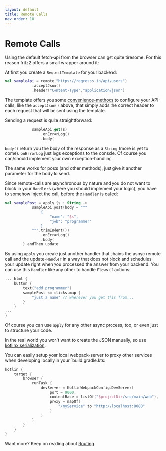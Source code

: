 ```yaml
---
layout: default
title: Remote Calls
nav_order: 10
---
```

# Remote Calls

Using the default fetch-api from the browser can get quite tiresome. For this reason fritz2 offers a small wrapper around it:

At first you create a `RequestTemplate` for your backend:
```kotlin
val sampleApi = remote("https://reqresss.in/api/users")
            .acceptJson()
            .header("Content-Type","application/json")
```
The template offers you some [convenience-methods](https://jwstegemann.github.io/fritz2/dokka/fritz2/io.fritz2.remote/-request-template/) to configure your API-calls, like the `acceptJson()` above, that simply adds the correct header to each request that will be sent using the template.

Sending a request is quite straightforward:
```kotlin
            sampleApi.get(s)
                .onErrorLog()
                .body()
```
`body()` return you the body of the response as a `String` (more is yet to come). `onErrorLog` just logs exceptions to the console. Of course you can/should implement your own exception-handling. 

The same works for posts (and other methods), just give it another parameter for the body to send.

Since remote-calls are asynchronous by nature and you do not want to block in your `Handler`s (where you should implement your logic), you have to somehow inject the call, before the `Handler` is called:

```kotlin
val samplePost = apply {s : String ->
            sampleApi.post(body = """
                {
                    "name": "$s",
                    "job": "programmer"
                }
            """.trimIndent())
                .onErrorLog()
                .body()
        } andThen update
``` 

By using `apply` you create just another handler that chains the asnyc remote call and the update-`Handler` in a way that does not block and schedules your update right when you processed the answer from your backend. You can use this `Handler` like any other to handle `Flow`s of actions:

```kotlin
... html {
    button {
        text("add programmer")
        samplePost <= clicks.map {
            "just a name" // wherever you get this from...
        }
    }
...
}
```
Of course you can use `apply` for any other async process, too, or even just to structure your code. 

In the real world you won't want to create the JSON manually, so use [kotlinx.serialization](https://github.com/Kotlin/kotlinx.serialization).

You can easily setup your local webpack-server to proxy other services when developing locally in your `build.gradle.kts:

```kotlin
kotlin {
    target {
        browser {
            runTask {
                devServer = KotlinWebpackConfig.DevServer(
                    port = 9000,
                    contentBase = listOf("$projectDir/src/main/web"),
                    proxy = mapOf(
                        "/myService" to "http://localhost:8080"
                    )
                )
            }
        }
    }
}
```

Want more? Keep on reading about [Routing](Routing.html).